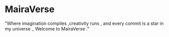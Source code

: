 # MairaVerse
"Where imagination compiles ,creativity runs , and every commit is a star in my universe _ Welcome to MairaVerse ."
